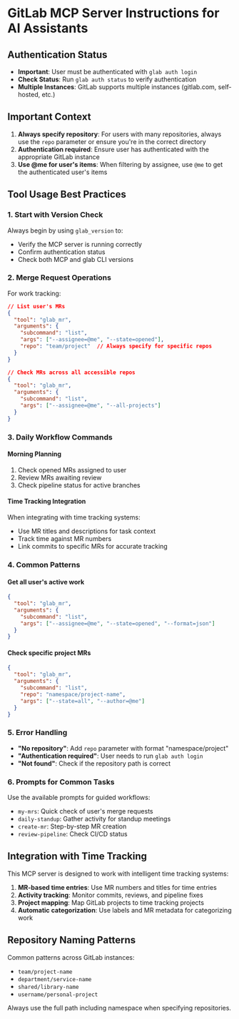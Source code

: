 # GitLab MCP Server Instructions for AI Assistants

## Authentication Status
- **Important**: User must be authenticated with `glab auth login`
- **Check Status**: Run `glab auth status` to verify authentication
- **Multiple Instances**: GitLab supports multiple instances (gitlab.com, self-hosted, etc.)

## Important Context
1. **Always specify repository**: For users with many repositories, always use the `repo` parameter or ensure you're in the correct directory
2. **Authentication required**: Ensure user has authenticated with the appropriate GitLab instance
3. **Use @me for user's items**: When filtering by assignee, use `@me` to get the authenticated user's items

## Tool Usage Best Practices

### 1. Start with Version Check
Always begin by using `glab_version` to:
- Verify the MCP server is running correctly
- Confirm authentication status
- Check both MCP and glab CLI versions

### 2. Merge Request Operations
For work tracking:
```json
// List user's MRs
{
  "tool": "glab_mr",
  "arguments": {
    "subcommand": "list",
    "args": ["--assignee=@me", "--state=opened"],
    "repo": "team/project"  // Always specify for specific repos
  }
}

// Check MRs across all accessible repos
{
  "tool": "glab_mr", 
  "arguments": {
    "subcommand": "list",
    "args": ["--assignee=@me", "--all-projects"]
  }
}
```

### 3. Daily Workflow Commands

#### Morning Planning
1. Check opened MRs assigned to user
2. Review MRs awaiting review
3. Check pipeline status for active branches

#### Time Tracking Integration
When integrating with time tracking systems:
- Use MR titles and descriptions for task context
- Track time against MR numbers
- Link commits to specific MRs for accurate tracking

### 4. Common Patterns

#### Get all user's active work
```json
{
  "tool": "glab_mr",
  "arguments": {
    "subcommand": "list",
    "args": ["--assignee=@me", "--state=opened", "--format=json"]
  }
}
```

#### Check specific project MRs
```json
{
  "tool": "glab_mr",
  "arguments": {
    "subcommand": "list",
    "repo": "namespace/project-name",
    "args": ["--state=all", "--author=@me"]
  }
}
```

### 5. Error Handling
- **"No repository"**: Add `repo` parameter with format "namespace/project"
- **"Authentication required"**: User needs to run `glab auth login`
- **"Not found"**: Check if the repository path is correct

### 6. Prompts for Common Tasks
Use the available prompts for guided workflows:
- `my-mrs`: Quick check of user's merge requests
- `daily-standup`: Gather activity for standup meetings
- `create-mr`: Step-by-step MR creation
- `review-pipeline`: Check CI/CD status

## Integration with Time Tracking
This MCP server is designed to work with intelligent time tracking systems:

1. **MR-based time entries**: Use MR numbers and titles for time entries
2. **Activity tracking**: Monitor commits, reviews, and pipeline fixes
3. **Project mapping**: Map GitLab projects to time tracking projects
4. **Automatic categorization**: Use labels and MR metadata for categorizing work

## Repository Naming Patterns
Common patterns across GitLab instances:
- `team/project-name`
- `department/service-name`
- `shared/library-name`
- `username/personal-project`

Always use the full path including namespace when specifying repositories.